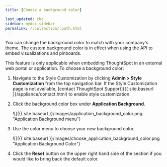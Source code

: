 ```yaml
---
title: [Choose a background color]

last_updated: tbd
sidebar: mydoc_sidebar
permalink: /:collection/:path.html
---
```

You can change the background color to match with your company's theme. The custom background color is in effect when using the API to embed visualizations and pinboards.

This feature is only applicable when embedding ThoughtSpot in an external web portal or application. To choose a background color:

1. Navigate to the Style Customization by clicking **Admin > Style Customization** from the top navigation bar. If the Style Customization page is not available, [contact ThoughtSpot Support]({{ site.baseurl }}/appliance/contact.html) to enable style customization.

1. Click the background color box under **Application Background**.

     ![]({{ site.baseurl }}/images/application_background_color.png "Application Background menu")

2. Use the color menu to choose your new background color.

     ![]({{ site.baseurl }}/images/choose_application_background_color.png "Application Background Color")

3. Click the **Reset** button on the upper right hand side of the section if you would like to bring back the default color.
